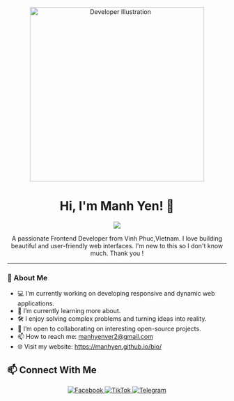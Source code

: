 <div align="center">
  <img src="https://i.ibb.co/rKM8x5Xt/Picsart-25-08-05-17-43-55-461.png" width="400"  alt="Developer Illustration">
</div>

<h1 align="center">Hi, I'm Manh Yen! 👋</h1>
<p align="center">
  <img src="https://readme-typing-svg.herokuapp.com?font=JetBrains+Mono&weight=500&size=24&duration=3000&pause=1000&color=FF4B1F&center=true&vCenter=true&width=550&lines=Frontend+Developer;Website+Deverloper;Always+Learning+New+Things" />
</p>
<p align="center">
  A passionate Frontend Developer from Vinh Phuc,Vietnam. I love building beautiful and user-friendly web interfaces. I'm new to this so I don't know much. Thank you !
</p>

---

### 🚀 About Me

-   💻 I'm currently working on developing responsive and dynamic web applications.
-   🌱 I’m currently learning more about.
-   🛠️ I enjoy solving complex problems and turning ideas into reality.
-   🤝 I’m open to collaborating on interesting open-source projects.
-   📫 How to reach me: manhyenver2@gmail.com
-   🌐 Visit my website: https://manhyen.github.io/bio/


## 📫 Connect With Me  
<p align="center">
  <a href="https://facebook.com/yen.ver2" target="_blank">
    <img src="https://img.shields.io/badge/Facebook-%231877F2.svg?&style=for-the-badge&logo=facebook&logoColor=white" alt="Facebook" />
  </a>
  <a href="https://www.tiktok.com/@yen15th3" target="_blank">
    <img src="https://img.shields.io/badge/TikTok-%23000000.svg?&style=for-the-badge&logo=tiktok&logoColor=white" alt="TikTok" />
  </a>
  <a href="https://t.me/yenver2" target="_blank">
    <img src="https://img.shields.io/badge/Telegram-%2326A5E4.svg?&style=for-the-badge&logo=telegram&logoColor=white" alt="Telegram" />
  </a>
</p>
